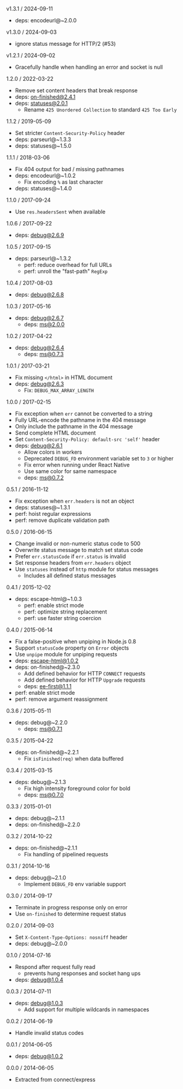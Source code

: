 v1.3.1 / 2024-09-11

  * deps: encodeurl@~2.0.0

v1.3.0 / 2024-09-03

  * ignore status message for HTTP/2 (#53)

v1.2.1 / 2024-09-02

  * Gracefully handle when handling an error and socket is null

1.2.0 / 2022-03-22

  * Remove set content headers that break response
  * deps: on-finished@2.4.1
  * deps: statuses@2.0.1
    - Rename `425 Unordered Collection` to standard `425 Too Early`

1.1.2 / 2019-05-09

  * Set stricter `Content-Security-Policy` header
  * deps: parseurl@~1.3.3
  * deps: statuses@~1.5.0

1.1.1 / 2018-03-06

  * Fix 404 output for bad / missing pathnames
  * deps: encodeurl@~1.0.2
    - Fix encoding `%` as last character
  * deps: statuses@~1.4.0

1.1.0 / 2017-09-24

  * Use `res.headersSent` when available

1.0.6 / 2017-09-22

  * deps: debug@2.6.9

1.0.5 / 2017-09-15

  * deps: parseurl@~1.3.2
    - perf: reduce overhead for full URLs
    - perf: unroll the "fast-path" `RegExp`

1.0.4 / 2017-08-03

  * deps: debug@2.6.8

1.0.3 / 2017-05-16

  * deps: debug@2.6.7
    - deps: ms@2.0.0

1.0.2 / 2017-04-22

  * deps: debug@2.6.4
    - deps: ms@0.7.3

1.0.1 / 2017-03-21

  * Fix missing `</html>` in HTML document
  * deps: debug@2.6.3
    - Fix: `DEBUG_MAX_ARRAY_LENGTH`

1.0.0 / 2017-02-15

  * Fix exception when `err` cannot be converted to a string
  * Fully URL-encode the pathname in the 404 message
  * Only include the pathname in the 404 message
  * Send complete HTML document
  * Set `Content-Security-Policy: default-src 'self'` header
  * deps: debug@2.6.1
    - Allow colors in workers
    - Deprecated `DEBUG_FD` environment variable set to `3` or higher
    - Fix error when running under React Native
    - Use same color for same namespace
    - deps: ms@0.7.2

0.5.1 / 2016-11-12

  * Fix exception when `err.headers` is not an object
  * deps: statuses@~1.3.1
  * perf: hoist regular expressions
  * perf: remove duplicate validation path

0.5.0 / 2016-06-15

  * Change invalid or non-numeric status code to 500
  * Overwrite status message to match set status code
  * Prefer `err.statusCode` if `err.status` is invalid
  * Set response headers from `err.headers` object
  * Use `statuses` instead of `http` module for status messages
    - Includes all defined status messages

0.4.1 / 2015-12-02

  * deps: escape-html@~1.0.3
    - perf: enable strict mode
    - perf: optimize string replacement
    - perf: use faster string coercion

0.4.0 / 2015-06-14

  * Fix a false-positive when unpiping in Node.js 0.8
  * Support `statusCode` property on `Error` objects
  * Use `unpipe` module for unpiping requests
  * deps: escape-html@1.0.2
  * deps: on-finished@~2.3.0
    - Add defined behavior for HTTP `CONNECT` requests
    - Add defined behavior for HTTP `Upgrade` requests
    - deps: ee-first@1.1.1
  * perf: enable strict mode
  * perf: remove argument reassignment

0.3.6 / 2015-05-11

  * deps: debug@~2.2.0
    - deps: ms@0.7.1

0.3.5 / 2015-04-22

  * deps: on-finished@~2.2.1
    - Fix `isFinished(req)` when data buffered

0.3.4 / 2015-03-15

  * deps: debug@~2.1.3
    - Fix high intensity foreground color for bold
    - deps: ms@0.7.0

0.3.3 / 2015-01-01

  * deps: debug@~2.1.1
  * deps: on-finished@~2.2.0

0.3.2 / 2014-10-22

  * deps: on-finished@~2.1.1
    - Fix handling of pipelined requests

0.3.1 / 2014-10-16

  * deps: debug@~2.1.0
    - Implement `DEBUG_FD` env variable support

0.3.0 / 2014-09-17

  * Terminate in progress response only on error
  * Use `on-finished` to determine request status

0.2.0 / 2014-09-03

  * Set `X-Content-Type-Options: nosniff` header
  * deps: debug@~2.0.0

0.1.0 / 2014-07-16

  * Respond after request fully read
    - prevents hung responses and socket hang ups
  * deps: debug@1.0.4

0.0.3 / 2014-07-11

  * deps: debug@1.0.3
    - Add support for multiple wildcards in namespaces

0.0.2 / 2014-06-19

  * Handle invalid status codes

0.0.1 / 2014-06-05

  * deps: debug@1.0.2

0.0.0 / 2014-06-05

  * Extracted from connect/express
